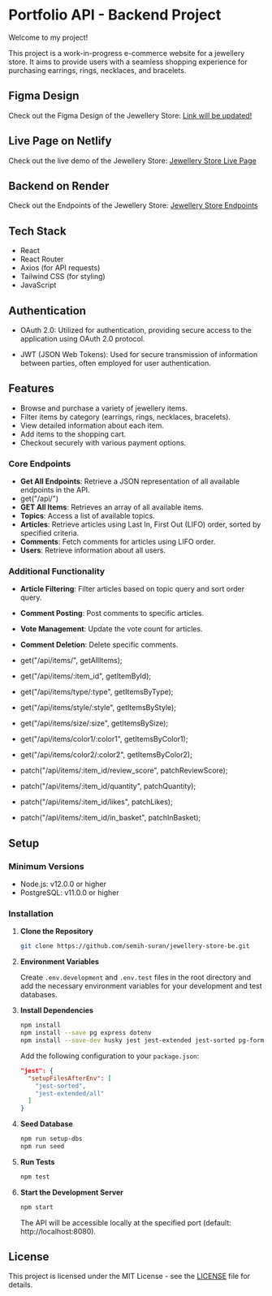 # Portfolio API - Backend Project

Welcome to my project!

This project is a work-in-progress e-commerce website for a jewellery store. It aims to provide users with a seamless shopping experience for purchasing earrings, rings, necklaces, and bracelets.

## Figma Design

Check out the Figma Design of the Jewellery Store: [Link will be updated!](https://jewellery-store-semih.netlify.app/)

## Live Page on Netlify

Check out the live demo of the Jewellery Store: [Jewellery Store Live Page](https://jewellery-store-semih.netlify.app/)

## Backend on Render

Check out the Endpoints of the Jewellery Store: [Jewellery Store Endpoints](https://jewellery-store-be.onrender.com/api)

## Tech Stack

- React
- React Router
- Axios (for API requests)
- Tailwind CSS (for styling)
- JavaScript

## Authentication

- OAuth 2.0: Utilized for authentication, providing secure access to the application using OAuth 2.0 protocol.

- JWT (JSON Web Tokens): Used for secure transmission of information between parties, often employed for user authentication.

## Features

- Browse and purchase a variety of jewellery items.
- Filter items by category (earrings, rings, necklaces, bracelets).
- View detailed information about each item.
- Add items to the shopping cart.
- Checkout securely with various payment options.

### Core Endpoints

- **Get All Endpoints**: Retrieve a JSON representation of all available endpoints in the API.
- get("/api/")
- **GET All Items**: Retrieves an array of all available items.
- **Topics**: Access a list of available topics.
- **Articles**: Retrieve articles using Last In, First Out (LIFO) order, sorted by specified criteria.
- **Comments**: Fetch comments for articles using LIFO order.
- **Users**: Retrieve information about all users.

### Additional Functionality

- **Article Filtering**: Filter articles based on topic query and sort order query.
- **Comment Posting**: Post comments to specific articles.
- **Vote Management**: Update the vote count for articles.
- **Comment Deletion**: Delete specific comments.

- get("/api/items/", getAllItems);
- get("/api/items/:item_id", getItemById);
- get("/api/items/type/:type", getItemsByType);
- get("/api/items/style/:style", getItemsByStyle);
- get("/api/items/size/:size", getItemsBySize);
- get("/api/items/color1/:color1", getItemsByColor1);
- get("/api/items/color2/:color2", getItemsByColor2);

- patch("/api/items/:item_id/review_score", patchReviewScore);
- patch("/api/items/:item_id/quantity", patchQuantity);
- patch("/api/items/:item_id/likes", patchLikes);
- patch("/api/items/:item_id/in_basket", patchInBasket);

## Setup

### Minimum Versions

- Node.js: v12.0.0 or higher
- PostgreSQL: v11.0.0 or higher

### Installation

1. **Clone the Repository**

   ```bash
   git clone https://github.com/semih-suran/jewellery-store-be.git
   ```

2. **Environment Variables**

   Create `.env.development` and `.env.test` files in the root directory and add the necessary environment variables for your development and test databases.

3. **Install Dependencies**

   ```bash
   npm install
   npm install --save pg express dotenv
   npm install --save-dev husky jest jest-extended jest-sorted pg-format supertest
   ```

   Add the following configuration to your `package.json`:

   ```json
   "jest": {
     "setupFilesAfterEnv": [
       "jest-sorted",
       "jest-extended/all"
     ]
   }
   ```

4. **Seed Database**

   ```bash
   npm run setup-dbs
   npm run seed
   ```

5. **Run Tests**

   ```bash
   npm test
   ```

6. **Start the Development Server**

   ```bash
   npm start
   ```

   The API will be accessible locally at the specified port (default: http://localhost:8080).

## License

This project is licensed under the MIT License - see the [LICENSE](LICENSE) file for details.
